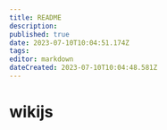 ```yaml
---
title: README
description: 
published: true
date: 2023-07-10T10:04:51.174Z
tags: 
editor: markdown
dateCreated: 2023-07-10T10:04:48.581Z
---
```


# wikijs